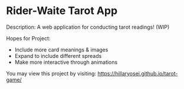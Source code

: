 # Rider-Waite Tarot App

Description: A web application for conducting tarot readings! (WIP)

Hopes for Project:

* Include more card meanings & images
* Expand to include different spreads
* Make more interactive through animations

You may view this project by visiting: https://hillaryosei.github.io/tarot-game/
